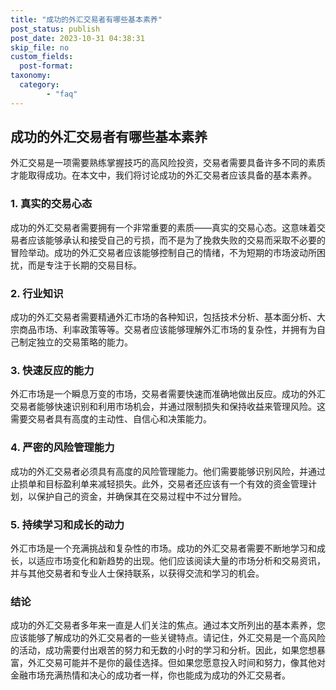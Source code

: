 ```yaml
---
title: "成功的外汇交易者有哪些基本素养"
post_status: publish
post_date: 2023-10-31 04:38:31
skip_file: no
custom_fields: 
  post-format: 
taxonomy:
  category:
        - "faq"
---
```


## 成功的外汇交易者有哪些基本素养

外汇交易是一项需要熟练掌握技巧的高风险投资，交易者需要具备许多不同的素质才能取得成功。在本文中，我们将讨论成功的外汇交易者应该具备的基本素养。

### 1. 真实的交易心态

成功的外汇交易者需要拥有一个非常重要的素质——真实的交易心态。这意味着交易者应该能够承认和接受自己的亏损，而不是为了挽救失败的交易而采取不必要的冒险举动。成功的外汇交易者应该能够控制自己的情绪，不为短期的市场波动所困扰，而是专注于长期的交易目标。

### 2. 行业知识

成功的外汇交易者需要精通外汇市场的各种知识，包括技术分析、基本面分析、大宗商品市场、利率政策等等。交易者应该能够理解外汇市场的复杂性，并拥有为自己制定独立的交易策略的能力。

### 3. 快速反应的能力

外汇市场是一个瞬息万变的市场，交易者需要快速而准确地做出反应。成功的外汇交易者能够快速识别和利用市场机会，并通过限制损失和保持收益来管理风险。这需要交易者具有高度的主动性、自信心和决策能力。

### 4. 严密的风险管理能力

成功的外汇交易者必须具有高度的风险管理能力。他们需要能够识别风险，并通过止损单和目标盈利单来减轻损失。此外，交易者还应该有一个有效的资金管理计划，以保护自己的资金，并确保其在交易过程中不过分冒险。

### 5. 持续学习和成长的动力

外汇市场是一个充满挑战和复杂性的市场。成功的外汇交易者需要不断地学习和成长，以适应市场变化和新趋势的出现。他们应该阅读大量的市场分析和交易资讯，并与其他交易者和专业人士保持联系，以获得交流和学习的机会。

### 结论

成功的外汇交易者多年来一直是人们关注的焦点。通过本文所列出的基本素养，您应该能够了解成功的外汇交易者的一些关键特点。请记住，外汇交易是一个高风险的活动，成功需要付出艰苦的努力和无数的小时的学习和分析。因此，如果您想暴富，外汇交易可能并不是你的最佳选择。但如果您愿意投入时间和努力，像其他对金融市场充满热情和决心的成功者一样，你也能成为成功的外汇交易者。
